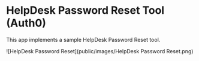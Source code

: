 # HelpDesk Password Reset Tool (Auth0)

This app implements a sample HelpDesk Password Reset tool.

![HelpDesk Password Reset](public/images/HelpDesk Password Reset.png)